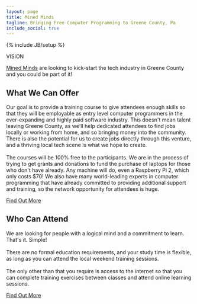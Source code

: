```yaml
---
layout: page
title: Mined Minds
tagline: Bringing Free Computer Programming to Greene County, Pa
include_social: true
---
```

{% include JB/setup %}

<section id="research" class="centered">
  <p class="section-title"><span>VISION</span></p>
  <p><a href="team.html">Mined Minds</a> are looking to kick-start the tech industry in Greene County and you could be part of it! 
</p>
  <article class="research-item">
    <h2>What We Can Offer</h2>
    <p>Our goal is to provide a training course to give attendees enough skills so that they will be employable as entry level computer programmers in the ever-expanding and highly paid software industry. This doesn't mean talent leaving Greene County, as we'll help dedicated attendees to find jobs locally or working from home, and so bringing money into the community. There is also the potential for us to create jobs directly through this venture, and a thriving local tech scene is what we hope to create.<br><br>
    The courses will be 100% free to the participants. We are in the process of trying to get grants and donations to fund the purchase of laptops for those who don't have already. Any machine will do, even a Raspberry Pi 2, which only costs $70! We also have many world-leading experts in computer programming that have already committed to providing additional support and training, so the network opportunity for attendees is huge.</p>
    <div class="more">
      <a href="events.html" class="button">Find Out More</a>
    </div>
  </article>
  <article class="research-item">
    <h2>Who Can Attend</h2>
    <p>We are looking for people with a logical mind and a commitment to learn. That's it. Simple!<br><br>
    There are no formal education requirements, and your study time is flexible, as long as you can attend the local weekend training sessions.<br><br>
    The only other than that you require is access to the internet so that you can complete training exercises between classes and attend online learning sessions.</p>
    <div class="more">
      <a href="events.html/" class="button">Find Out More</a>
    </div>
  </article>
 </section>

